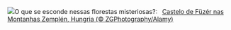 ![](https://www.bing.com/th?id=OHR.FuzerCastle_PT-BR8679646534_UHD.jpg&w=1000)O que se esconde nessas florestas misteriosas?:&nbsp;&ensp;[Castelo de Füzér nas Montanhas Zemplén, Hungria (© ZGPhotography/Alamy)](https://www.bing.com/th?id=OHR.FuzerCastle_PT-BR8679646534_UHD.jpg)
<br><br/>
